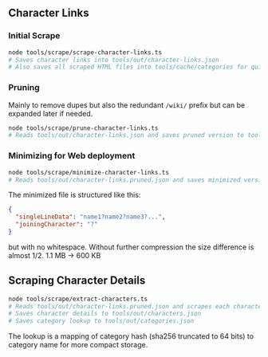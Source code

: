 
## Character Links

### Initial Scrape
```bash
node tools/scrape/scrape-character-links.ts 
# Saves character links into tools/out/character-links.json
# Also saves all scraped HTML files into tools/cache/categories for quicker re-runs
```

### Pruning 
Mainly to remove dupes but also the redundant `/wiki/` prefix but can be expanded later if needed.
```bash
node tools/scrape/prune-character-links.ts
# Reads tools/out/character-links.json and saves pruned version to tools/out/character-links.pruned.json
```

### Minimizing for Web deployment
```bash
node tools/scrape/minimize-character-links.ts
# Reads tools/out/character-links.pruned.json and saves minimized version to tools/out/character-links.minimized.json
```
The minimized file is structured like this:
```json
{
  "singleLineData": "name1?name2?name3?...",
  "joiningCharacter": "?"
}
```
but with no whitespace. Without further compression the size difference is almost 1/2. 1.1 MB -> 600 KB 

## Scraping Character Details
```bash
node tools/scrape/extract-characters.ts
# Reads tools/out/character-links.pruned.json and scrapes each character page
# Saves character details to tools/out/characters.json
# Saves category lookup to tools/out/categories.json
```
The lookup is a mapping of category hash (sha256 truncated to 64 bits) to category name for more compact storage.